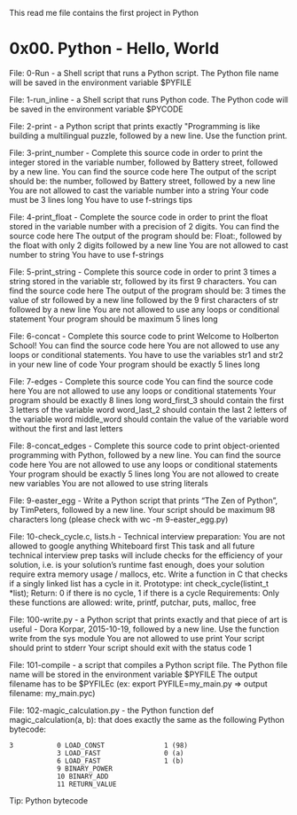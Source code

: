 This read me file contains the first project in Python
# 0x00. Python - Hello, World

File: 0-Run - a Shell script that runs a Python script.
  The Python file name will be saved in the environment variable $PYFILE
  
File: 1-run_inline -  a Shell script that runs Python code.
  The Python code will be saved in the environment variable $PYCODE
  
File: 2-print - a Python script that prints exactly "Programming is like building a multilingual puzzle, 
  followed by a new line. Use the function print.
  
File: 3-print_number - Complete this source code in order to print the integer stored in the variable 
  number, followed by Battery street, followed by a new line.
  You can find the source code here
  The output of the script should be: 
  the number, followed by Battery street,
  followed by a new line
  You are not allowed to cast the variable number into a string
  Your code must be 3 lines long
  You have to use f-strings tips

File: 4-print_float - Complete the source code in order to print the float stored in the variable 
  number with a precision of 2 digits.
  You can find the source code here
  The output of the program should be:
  Float:, followed by the float with only 2 digits
  followed by a new line
  You are not allowed to cast number to string
  You have to use f-strings
  
File: 5-print_string - Complete this source code in order to print 3 times a string stored in 
  the variable str, followed by its first 9 characters.
  You can find the source code here
  The output of the program should be:
  3 times the value of str
  followed by a new line
  followed by the 9 first characters of str
  followed by a new line
  You are not allowed to use any loops or conditional statement
  Your program should be maximum 5 lines long
  
File: 6-concat - Complete this source code to print Welcome to Holberton School!
  You can find the source code here
  You are not allowed to use any loops or conditional statements.
  You have to use the variables str1 and str2 in your new line of code
  Your program should be exactly 5 lines long
  
File: 7-edges - Complete this source code
  You can find the source code here
  You are not allowed to use any loops or conditional statements
  Your program should be exactly 8 lines long
  word_first_3 should contain the first 3 letters of the variable word
  word_last_2 should contain the last 2 letters of the variable word
  middle_word should contain the value of the variable word without the first and last letters
  
File: 8-concat_edges - Complete this source code to print object-oriented programming with Python, followed by a new line.
  You can find the source code here
  You are not allowed to use any loops or conditional statements
  Your program should be exactly 5 lines long
  You are not allowed to create new variables
  You are not allowed to use string literals
  
File: 9-easter_egg - Write a Python script that prints “The Zen of Python”, by TimPeters, followed by a new line.
  Your script should be maximum 98 characters long (please check with wc -m 9-easter_egg.py)
  
File: 10-check_cycle.c, lists.h - Technical interview preparation:
  You are not allowed to google anything
  Whiteboard first
  This task and all future technical interview prep tasks will include checks for the efficiency of your solution, 
  i.e. is your solution’s runtime fast enough, does your solution require extra memory usage / mallocs, etc.
  Write a function in C that checks if a singly linked list has a cycle in it.
  Prototype: int check_cycle(listint_t *list);
  Return: 0 if there is no cycle, 1 if there is a cycle
  Requirements:
  Only these functions are allowed: write, printf, putchar, puts, malloc, free
  
File: 100-write.py - a Python script that prints exactly and that piece of art is useful - 
  Dora Korpar, 2015-10-19, followed by a new line.
  Use the function write from the sys module
  You are not allowed to use print
  Your script should print to stderr
  Your script should exit with the status code 1
  
File: 101-compile - a script that compiles a Python script file.
  The Python file name will be stored in the environment variable $PYFILE
  The output filename has to be $PYFILEc (ex: export PYFILE=my_main.py => output filename: my_main.pyc)
  
File: 102-magic_calculation.py - the Python function def magic_calculation(a, b): that does exactly 
  the same as the following Python bytecode:

    3           0 LOAD_CONST               1 (98)
                3 LOAD_FAST                0 (a)
                6 LOAD_FAST                1 (b)
                9 BINARY_POWER
                10 BINARY_ADD
                11 RETURN_VALUE
  Tip: Python bytecode
